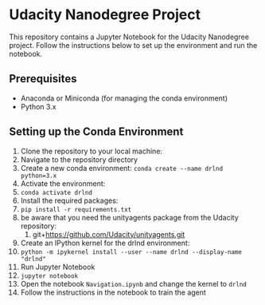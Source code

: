 
# Udacity Nanodegree Project

This repository contains a Jupyter Notebook for the Udacity Nanodegree project. Follow the instructions below to set up the environment and run the notebook.

## Prerequisites

- Anaconda or Miniconda (for managing the conda environment)
- Python 3.x

## Setting up the Conda Environment

1. Clone the repository to your local machine:
2. Navigate to the repository directory
3.  Create a new conda environment:
    `conda create --name drlnd python=3.x`
4. Activate the environment:
5. `conda activate drlnd`
6. Install the required packages:
7. `pip install -r requirements.txt`
8. be aware that you need the unityagents package from the Udacity repository: 
   1. git+https://github.com/Udacity/unityagents.git
9.  Create an IPython kernel for the drlnd environment:
10. `python -m ipykernel install --user --name drlnd --display-name "drlnd"`
11. Run Jupyter Notebook
12. `jupyter notebook`
13. Open the notebook `Navigation.ipynb` and change the kernel to `drlnd`
14. Follow the instructions in the notebook to train the agent